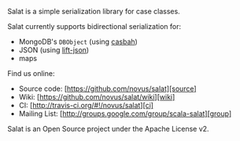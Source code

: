 Salat is a simple serialization library for case classes.

Salat currently supports bidirectional serialization for:

- MongoDB's `DBObject` (using [casbah][casbah])
- JSON (using [lift-json][lift-json])
- maps

Find us online:

- Source code: [https://github.com/novus/salat][source]
- Wiki: [https://github.com/novus/salat/wiki][wiki]
- CI: [http://travis-ci.org/#!/novus/salat][ci]
- Mailing List: [http://groups.google.com/group/scala-salat][group]

Salat is an Open Source project under the Apache License v2.

[casbah]: https://github.com/mongodb/casbah/
[lift-json]: https://github.com/lift/lift/tree/master/framework/lift-base/lift-json/
[source]: https://github.com/novus/salat
[wiki]: https://github.com/novus/salat/wiki
[ci]: http://travis-ci.org/#!/novus/salat
[group]: http://groups.google.com/group/scala-salat
